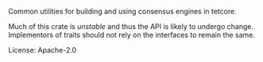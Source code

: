 Common utilities for building and using consensus engines in tetcore.

Much of this crate is _unstable_ and thus the API is likely to undergo
change. Implementors of traits should not rely on the interfaces to remain
the same.

License: Apache-2.0